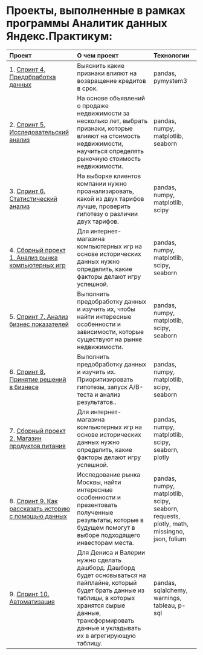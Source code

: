 # Проекты, выполненные в рамках программы Аналитик данных Яндекс.Практикум:

| Проект                          | О чем проект                                                  | Технологии|
|:------------------------------|:-------------------------------------------------------------|:--------|
| 1. [Спринт 4. Предобработка данных](https://github.com/Bishopxzol/Yandex-practicum/tree/main/Cпринт%204%20Предобработка%20данных)| Выяснить какие признаки влияют на возвращение кредитов в срок.| pandas, pymystem3|
| 2. [Спринт 5. Исследовательский анализ](https://github.com/Bishopxzol/Yandex-practicum/tree/main/Спринт%205%20Исследовательский%20анализ%20данных)| На основе объявлений о продаже недвижимости за несколько лет, выбрать признаки, которые влияют на стоимость недвижимости, научиться определять рыночную стоимость недвижимости.| pandas, numpy, matplotlib, seaborn|
| 3. [Спринт 6. Статистический анализ](https://github.com/Bishopxzol/Yandex-practicum/tree/main/Спринт%206%20Статистический%20анализ%20данных)| На выборке клиентов компании нужно проанализировать, какой из двух тарифов лучше, проверить гипотезу о различии двух тарифов.| pandas, numpy, matplotlib, scipy|
| 4. [Сборный проект 1. Анализ рынка компьютерных игр](https://github.com/Bishopxzol/Yandex-practicum/tree/main/Сборный%20проект%20№1)| Для интернет-магазина компьютерных игр на основе исторических данных нужно определить, какие факторы делают игру успешной.| pandas, numpy, matplotlib, scipy, seaborn|
| 5. [Спринт 7. Анализ бизнес показателей](https://github.com/Bishopxzol/projects/tree/main/Спринт%207%20Анализ%20бизнес%20показателей)| Выполнить предобработку данных и изучить их, чтобы найти интересные особенности и зависимости, которые существуют на рынке недвижимости.| pandas, numpy, matplotlib, scipy, seaborn|
| 6. [Спринт 8. Принятие решений в бизнесе](https://github.com/Bishopxzol/projects/tree/main/Cпринт%208%20Принятие%20решений%20в%20бизнесе)| Выполнить предобработку данных и изучить их. Приоритизировать гипотезы, запуск A/B-теста и анализ результатов..| pandas, numpy, matplotlib, scipy, seaborn|
| 7. [Сборный проект 2. Магазин продуктов питания](https://github.com/Bishopxzol/projects/tree/main/Сброный%20проект%20№2)| Для интернет-магазина компьютерных игр на основе исторических данных нужно определить, какие факторы делают игру успешной.| pandas, numpy, matplotlib, scipy, seaborn, plotly|
| 8. [Спринт 9. Как рассказать историю с помощью данных](https://github.com/Bishopxzol/projects/tree/main/Спринт%209%20Как%20рассказать%20историю%20с%20помощью%20данных)| Исследование рынка Москвы, найти интересные особенности и презентовать полученные результаты, которые в будущем помогут в выборе подходящего инвесторам места.| pandas, numpy, matplotlib, scipy, seaborn, requests, plotly, math, missingno, json, folium|
| 9. [Спринт 10. Автоматизация](https://github.com/Bishopxzol/projects/tree/main/Спринт%2010%20Автоматизация)| Для Дениса и Валерии нужно сделать дашборд. Дашборд будет основываться на пайплайне, который будет брать данные из таблицы, в которых хранятся сырые данные, трансформировать данные и укладывать их в агрегирующую таблицу.| pandas, sqlalchemy, warnings, tableau, p-sql|
